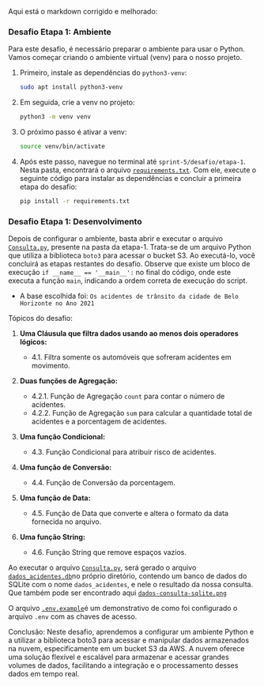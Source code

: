 Aqui está o markdown corrigido e melhorado:

### Desafio Etapa 1: Ambiente

Para este desafio, é necessário preparar o ambiente para usar o Python. Vamos começar criando o ambiente virtual (venv) para o nosso projeto.

1. Primeiro, instale as dependências do `python3-venv`:

   ```bash
   sudo apt install python3-venv
   ```

2. Em seguida, crie a venv no projeto:

   ```bash
   python3 -m venv venv
   ```

3. O próximo passo é ativar a venv:

   ```bash
   source venv/bin/activate
   ```

4. Após este passo, navegue no terminal até `sprint-5/desafio/etapa-1`. Nesta pasta, encontrará o arquivo [`requirements.txt`](../desafio/etapa-1/requirements.txt). Com ele, execute o seguinte código para instalar as dependências e concluir a primeira etapa do desafio:

   ```bash
   pip install -r requirements.txt
   ```

### Desafio Etapa 1: Desenvolvimento

Depois de configurar o ambiente, basta abrir e executar o arquivo [`Consulta.py`](../desafio/etapa-1/Consulta.py), presente na pasta da etapa-1. Trata-se de um arquivo Python que utiliza a biblioteca `boto3` para acessar o bucket S3. Ao executá-lo, você concluirá as etapas restantes do desafio. Observe que existe um bloco de execução `if __name__ == '__main__':` no final do código, onde este executa a função `main`, indicando a ordem correta de execução do script.

* A base escolhida foi: `Os acidentes de trânsito da cidade de Belo Horizonte no Ano 2021`

Tópicos do desafio:

1. **Uma Cláusula que filtra dados usando ao menos dois operadores lógicos:**
   * 4.1. Filtra somente os automóveis que sofreram acidentes em movimento.

2. **Duas funções de Agregação:**
   * 4.2.1. Função de Agregação `count` para contar o número de acidentes.
   * 4.2.2. Função de Agregação `sum` para calcular a quantidade total de acidentes e a porcentagem de acidentes.

3. **Uma função Condicional:**
   * 4.3. Função Condicional para atribuir risco de acidentes.

4. **Uma função de Conversão:**
   * 4.4. Função de Conversão da porcentagem.

5. **Uma função de Data:**
   * 4.5. Função de Data que converte e altera o formato da data fornecida no arquivo.

6. **Uma função String:**
   * 4.6. Função String que remove espaços vazios.

Ao executar o arquivo [`Consulta.py`](../desafio/etapa-1/Consulta.py), será gerado o arquivo [`dados_acidentes.db`](../desafio/etapa-1/dados_acidentes.db)no próprio diretório,
contendo um banco de dados do SQLite com o nome `dados_acidentes`, e nele o resultado da nossa consulta. Que também pode ser encontrado aqui [`dados-consulta-sqlite.png`](../evidencias/dados-consulta-sqlite.png)

O arquivo [`.env.example`](../desafio/etapa-1/.env.example)é um demonstrativo de como foi configurado o arquivo `.env` com as chaves de acesso.

Conclusão:
Neste desafio, aprendemos a configurar um ambiente Python e a utilizar a biblioteca boto3 para acessar e manipular dados armazenados na nuvem, 
especificamente em um bucket S3 da AWS. A nuvem oferece uma solução flexível e escalável para armazenar e acessar grandes volumes de dados, 
facilitando a integração e o processamento desses dados em tempo real.




